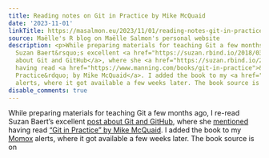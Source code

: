 ```yaml
---
title: Reading notes on Git in Practice by Mike McQuaid
date: '2023-11-01'
linkTitle: https://masalmon.eu/2023/11/01/reading-notes-git-in-practice/
source: Maëlle's R blog on Maëlle Salmon's personal website
description: <p>While preparing materials for teaching Git a few months ago, I re-read
  Suzan Baert&rsquo;s excellent <a href="https://suzan.rbind.io/2018/03/reflections-4-months-of-github/">post
  about Git and GitHub</a>, where she <a href="https://suzan.rbind.io/2018/03/reflections-4-months-of-github/#final-thoughts">mentioned</a>
  having read <a href="https://www.manning.com/books/git-in-practice">&ldquo;Git in
  Practice&rdquo; by Mike McQuaid</a>. I added the book to my <a href="https://en.wikipedia.org/wiki/Momox">Momox</a>
  alerts, where it got available a few weeks later. The book source is on <a ...
disable_comments: true
---
```

<p>While preparing materials for teaching Git a few months ago, I re-read Suzan Baert&rsquo;s excellent <a href="https://suzan.rbind.io/2018/03/reflections-4-months-of-github/">post about Git and GitHub</a>, where she <a href="https://suzan.rbind.io/2018/03/reflections-4-months-of-github/#final-thoughts">mentioned</a> having read <a href="https://www.manning.com/books/git-in-practice">&ldquo;Git in Practice&rdquo; by Mike McQuaid</a>. I added the book to my <a href="https://en.wikipedia.org/wiki/Momox">Momox</a> alerts, where it got available a few weeks later. The book source is on <a ...